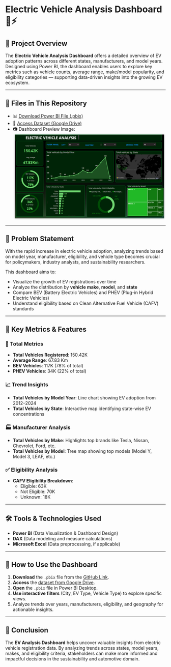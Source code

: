 # Electric Vehicle Analysis Dashboard 🚗⚡

## 📌 Project Overview
The **Electric Vehicle Analysis Dashboard** offers a detailed overview of EV adoption patterns across different states, manufacturers, and model years. Designed using Power BI, the dashboard enables users to explore key metrics such as vehicle counts, average range, make/model popularity, and eligibility categories — supporting data-driven insights into the growing EV ecosystem.

---

## 📁 Files in This Repository

- 📊 [Download Power BI File (.pbix)](https://github.com/Sahil-Rajpal/Electric-Vehicle-Analysis/blob/main/EV-Analysis.pbix)
- 📂 [Access Dataset (Google Drive)](https://drive.google.com/drive/u/0/home?lfhs=2)
- 📷 Dashboard Preview Image:  
  ![EV Dashboard](https://github.com/Sahil-Rajpal/Electric-Vehicle-Analysis/blob/main/EV-ANALYSIS-DASHBOARD.png)

---

## 🎯 Problem Statement
With the rapid increase in electric vehicle adoption, analyzing trends based on model year, manufacturer, eligibility, and vehicle type becomes crucial for policymakers, industry analysts, and sustainability researchers.

This dashboard aims to:
- Visualize the growth of EV registrations over time
- Analyze the distribution by **vehicle make**, **model**, and **state**
- Compare BEV (Battery Electric Vehicles) and PHEV (Plug-in Hybrid Electric Vehicles)
- Understand eligibility based on Clean Alternative Fuel Vehicle (CAFV) standards

---

## 📌 Key Metrics & Features

### **🚙 Total Metrics**
- **Total Vehicles Registered**: 150.42K  
- **Average Range**: 67.83 Km  
- **BEV Vehicles**: 117K (78% of total)  
- **PHEV Vehicles**: 34K (22% of total)

### **📈 Trend Insights**
- **Total Vehicles by Model Year**: Line chart showing EV adoption from 2012–2024  
- **Total Vehicles by State**: Interactive map identifying state-wise EV concentrations

### **🏭 Manufacturer Analysis**
- **Total Vehicles by Make**: Highlights top brands like Tesla, Nissan, Chevrolet, Ford, etc.  
- **Total Vehicles by Model**: Tree map showing top models (Model Y, Model 3, LEAF, etc.)

### **✅ Eligibility Analysis**
- **CAFV Eligibility Breakdown**:  
  - Eligible: 63K  
  - Not Eligible: 70K  
  - Unknown: 18K  

---

## 🛠️ Tools & Technologies Used
- **Power BI** (Data Visualization & Dashboard Design)
- **DAX** (Data modeling and measure calculations)
- **Microsoft Excel** (Data preprocessing, if applicable)

---

## 🚀 How to Use the Dashboard
1. **Download** the `.pbix` file from the [GitHub Link](https://github.com/Sahil-Rajpal/Electric-Vehicle-Analysis/blob/main/EV-Analysis.pbix).
2. **Access** the [dataset from Google Drive](https://drive.google.com/drive/u/0/home?lfhs=2).
3. **Open** the `.pbix` file in Power BI Desktop.
4. **Use interactive filters** (City, EV Type, Vehicle Type) to explore specific views.
5. Analyze trends over years, manufacturers, eligibility, and geography for actionable insights.

---

## 📌 Conclusion
The **EV Analysis Dashboard** helps uncover valuable insights from electric vehicle registration data. By analyzing trends across states, model years, makes, and eligibility criteria, stakeholders can make more informed and impactful decisions in the sustainability and automotive domain.


